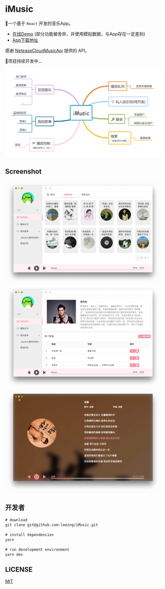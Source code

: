 # iMusic

🎵一个基于 `React` 开发的音乐App。

- [在线Demo](https://leezng.github.io/iMusic/) (部分功能被舍弃，并使用模拟数据，与App存在一定差别)
- [App下载地址](https://github.com/leezng/iMusic/releases)

感谢 [NeteaseCloudMusicApi](https://github.com/Binaryify/NeteaseCloudMusicApi) 提供的 API。

💪项目持续开发中...

![Mind](./resource/mind.png)

## Screenshot

![screenshot_songlist](./resource/screenshot_songlist.png)
![screenshot_artist](./resource/screenshot_artist.png)
![screenshot_lyric](./resource/screenshot_lyric.png)

## 开发者

```
# download
git clone git@github.com:leezng/iMusic.git

# install dependencies
yarn

# run development environment
yarn dev
```

## LICENSE

[MIT](./LICENSE)
